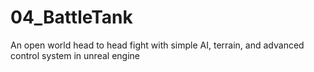 # 04_BattleTank
An open world head to head fight with simple AI, terrain, and advanced control system in unreal engine
